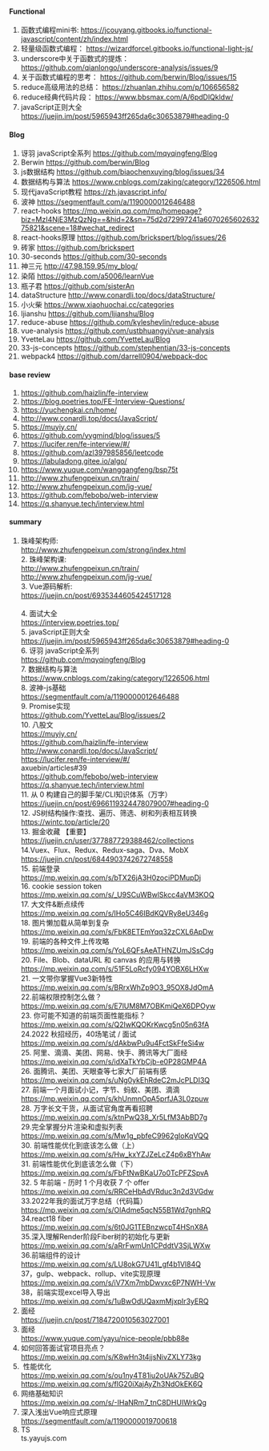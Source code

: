#### Functional

1. 函数式编程mini书: https://jcouyang.gitbooks.io/functional-javascript/content/zh/index.html
2. 轻量级函数式编程： https://wizardforcel.gitbooks.io/functional-light-js/
3. underscore中关于函数式的提炼： https://github.com/qianlongo/underscore-analysis/issues/9
4. 关于函数式编程的思考： https://github.com/berwin/Blog/issues/15
5. reduce高级用法的总结： https://zhuanlan.zhihu.com/p/106656582
6. reduce经典代码片段： https://www.bbsmax.com/A/6pdDlQkldw/
7. javaScript正则大全 https://juejin.im/post/5965943ff265da6c30653879#heading-0


#### Blog
1. 讶羽 javaScript全系列 https://github.com/mqyqingfeng/Blog
2. Berwin https://github.com/berwin/Blog
3. js数据结构 https://github.com/biaochenxuying/blog/issues/34
4. 数据结构与算法 https://www.cnblogs.com/zaking/category/1226506.html
5. 现代javaScript教程 https://zh.javascript.info/
6. 波神 https://segmentfault.com/a/1190000012646488
7. react-hooks https://mp.weixin.qq.com/mp/homepage?biz=MzI4NjE3MzQzNg==&hid=2&sn=75d2d72997241a607026560263275821&scene=18#wechat_redirect
8. react-hooks原理 https://github.com/brickspert/blog/issues/26
9. 砖家 https://github.com/brickspert
10. 30-seconds https://github.com/30-seconds
11. 神三元 http://47.98.159.95/my_blog/
12. 染陌 https://github.com/a5006/learnVue
13. 瓶子君 https://github.com/sisterAn
14. dataStructure http://www.conardli.top/docs/dataStructure/
15. 小火柴 https://www.xiaohuochai.cc/categories
16. ljianshu https://github.com/ljianshu/Blog
17. reduce-abuse https://github.com/kyleshevlin/reduce-abuse
18. vue-analysis https://github.com/ustbhuangyi/vue-analysis
19. YvetteLau https://github.com/YvetteLau/Blog
20. 33-js-concepts https://github.com/stephentian/33-js-concepts
21. webpack4 https://github.com/darrell0904/webpack-doc

#### base review
1. https://github.com/haizlin/fe-interview
2. https://blog.poetries.top/FE-Interview-Questions/
3. https://yuchengkai.cn/home/
4. http://www.conardli.top/docs/JavaScript/
5. https://muyiy.cn/
6. https://github.com/yygmind/blog/issues/5
7. https://lucifer.ren/fe-interview/#/
8. https://github.com/azl397985856/leetcode
10. https://labuladong.gitee.io/algo/
11. https://www.yuque.com/wanggangfeng/bsp75t
12. http://www.zhufengpeixun.cn/train/
13. http://www.zhufengpeixun.com/jg-vue/
16. https://github.com/febobo/web-interview
18. https://q.shanyue.tech/interview.html

#### summary
1. 珠峰架构师: <br/>
   http://www.zhufengpeixun.com/strong/index.html <br/>
2. 珠峰架构课:<br/>
   http://www.zhufengpeixun.cn/train/<br/>
   http://www.zhufengpeixun.com/jg-vue/<br/>
3. Vue源码解析:<br/>
   https://juejin.cn/post/6935344605424517128<br/><br/>
4. 面试大全<br/>
   https://interview.poetries.top/<br/>
5. javaScript正则大全 <br/>
   https://juejin.im/post/5965943ff265da6c30653879#heading-0<br/>
6. 讶羽 javaScript全系列 <br/>
   https://github.com/mqyqingfeng/Blog<br/>
7. 数据结构与算法 <br/>
   https://www.cnblogs.com/zaking/category/1226506.html<br/>
8. 波神-js基础<br/>
   https://segmentfault.com/a/1190000012646488<br/>
9. Promise实现<br/>
   https://github.com/YvetteLau/Blog/issues/2<br/>
10. 八股文<br/>
   https://muyiy.cn/<br/>
   https://github.com/haizlin/fe-interview<br/>
   http://www.conardli.top/docs/JavaScript/<br/>
   https://lucifer.ren/fe-interview/#/<br/>
   axuebin/articles#39<br/>
   https://github.com/febobo/web-interview<br/>
   https://q.shanyue.tech/interview.html<br/>
11. 从 0 构建自己的脚手架/CLI知识体系（万字）<br/>
   https://juejin.cn/post/6966119324478079007#heading-0<br/>
12. JS树结构操作:查找、遍历、筛选、树和列表相互转换<br/>
   https://wintc.top/article/20<br/>
13. 掘金收藏 【重要】<br/>
   https://juejin.cn/user/377887729388462/collections<br/>
14.Vuex、Flux、Redux、Redux-saga、Dva、MobX<br/>
   https://juejin.cn/post/6844903742672748558<br/>
15. 前端登录<br/>
   https://mp.weixin.qq.com/s/bTX26jA3H0zociPDMupDj<br/>
16. cookie session token<br/>
   https://mp.weixin.qq.com/s/_U9SCuWBwlSkcc4aVM3KOQ<br/>
17. 大文件&断点续传<br/>
https://mp.weixin.qq.com/s/IHo5C46IBdKQVRy8eU346g<br/>
18. 图片懒加载从简单到复杂<br/>
https://mp.weixin.qq.com/s/FbK8ETEmYqq32zCXL6ApDw<br/>
19. 前端的各种文件上传攻略<br/>
https://mp.weixin.qq.com/s/YoL6QFsAeATHNZUmJSsCdg<br/>
20. File、Blob、dataURL 和 canvas 的应用与转换<br/>
https://mp.weixin.qq.com/s/51F5LoRcfy094YOBX6LHXw<br/>
21. 一文带你掌握Vue3新特性<br/>
https://mp.weixin.qq.com/s/BRrxWhZp9O3_95OX8JdOmA<br/>
22.前端权限控制怎么做？<br/>
https://mp.weixin.qq.com/s/E7lUM8M7OBKmiQeX6DPOyw<br/>
23. 你可能不知道的前端页面性能指标？<br/>
https://mp.weixin.qq.com/s/Q2IwKQOKrKwcg5n05n63fA<br/>
24.2022 秋招经历，40场笔试 / 面试<br/>
https://mp.weixin.qq.com/s/dAkbwPu9u4FctSkFfeSi4w<br/>
25. 阿里、滴滴、美团、网易、快手、腾讯等大厂面经<br/>
https://mp.weixin.qq.com/s/idXaTkYbCjb-e0P28GMP4A<br/>
26. 面腾讯、美团、天眼查等七家大厂前端有感<br/>
https://mp.weixin.qq.com/s/uNg0ykEhRdeC2mJcPLDI3Q<br/>
27. 前端一个月面试小记，字节、蚂蚁、美团、滴滴<br/>
https://mp.weixin.qq.com/s/khUnmnOpA5prfJA3L0zpuw<br/>
28. 万字长文干货，从面试官角度再看招聘<br/>
https://mp.weixin.qq.com/s/ktnPwQ38_Xr5LfM3AbBD7g<br/>
29.完全掌握分片渲染和虚拟列表<br/>
https://mp.weixin.qq.com/s/Mw1g_pbfeC9962gIoKqVQQ<br/>
30. 前端性能优化到底该怎么做（上）<br/>
https://mp.weixin.qq.com/s/Hw_kxYZJZeLcZ4p6xBYhAw<br/>
31. 前端性能优化到底该怎么做（下）<br/>
https://mp.weixin.qq.com/s/FbFtNwBKaU7o0TcPFZSpvA<br/>
32. 5 年前端 - 历时 1 个月收获 7 个 offer<br/>
https://mp.weixin.qq.com/s/RRCeHbAdVRduc3n2d3VGdw<br/>
33.2022年我的面试万字总结（代码篇）<br/>
https://mp.weixin.qq.com/s/OlAdme5qcN55B1Wd7gnhRQ<br/>
34.react18 fiber<br/>
https://mp.weixin.qq.com/s/6t0JG1TEBnzwcpT4HSnX8A<br/>
35.深入理解Render阶段Fiber树的初始化与更新<br/>
https://mp.weixin.qq.com/s/aRrFwmUn1CPddtV3SjLWXw<br/>
36.前端组件的设计<br/>
https://mp.weixin.qq.com/s/LU8okG7U41l_gf4b1Vl84Q<br/>
37，gulp、webpack、rollup、vite实现原理<br/>
https://mp.weixin.qq.com/s/iV7Xm7mbDwvxc6P7NWH-Vw<br/>
38，前端实现excel导入导出<br/>
https://mp.weixin.qq.com/s/1uBwOdUQaxmMjxpIr3yERQ<br/>
39. 面经<br/>
https://juejin.cn/post/7184720010563027001<br/>
40. 面经<br/>
https://www.yuque.com/yayu/nice-people/pbb88e<br/>
41. 如何回答面试官项目亮点？<br/>
https://mp.weixin.qq.com/s/K8wHn3t4jjsNivZXLY73kg<br/>
42.  性能优化 <br/>
https://mp.weixin.qq.com/s/ou1ny4T81iu2oUAk75ZuBQ<br/>
https://mp.weixin.qq.com/s/flG20iXajAyZh3NdOkEK6Q<br/>
43. 网络基础知识<br/>
https://mp.weixin.qq.com/s/-IHaNRm7_tnC8DHUIWrkQg<br/>
44. 深入浅出Vue响应式原理<br/>
https://segmentfault.com/a/1190000019700618<br/>
45. TS<br/>
ts.yayujs.com<br/>

